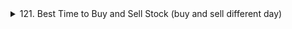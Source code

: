 <details> 
  <summary>121. Best Time to Buy and Sell Stock (buy and sell different day) </summary>
  
  ```python
    class Solution:
        def maxProfit(self, prices: List[int]) -> int:
            min_price = float("inf")
            max_profit = 0
            for i in range(len(prices)):
                if prices[i] < min_price:
                    min_price = prices[i]
                elif prices[i] - min_price > max_profit:
                    max_profit = prices[i] - min_price 
            return max_profit
  ```  

<details> 
  <summary> 122. Best Time to Buy and Sell Stock II (buy and sell same day)</summary>

  #### Key Insight 
  - Capture EVERY upward movement = Maximum profit
  - Why Greedy Works?
    - Any profit sequence can be broken down into consecutive day gains
    - Example: Buy at 1, sell at 5 = (1→2) + (2→3) + (3→4) + (4→5)
    - Missing any upward move = suboptimal

  - Time:  O(n) - one pass
  - Space: O(1) - no extra storage
  ```python
  class Solution:
    def maxProfit(self, prices: List[int]) -> int:
        max_profit = 0
        for i in range(len(prices) - 1):
            if prices[i + 1] > prices[i]:
                max_profit += prices[i + 1] - prices[i]
        return max_profit
  ```

<details>
  <summary> </summary>
